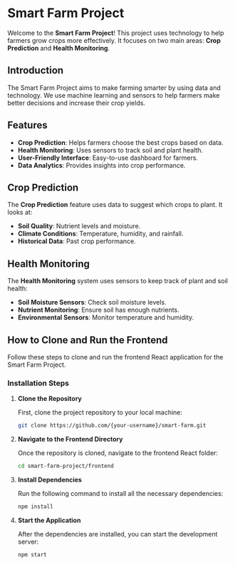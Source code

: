 # Smart Farm Project

Welcome to the **Smart Farm Project**! This project uses technology to help farmers grow crops more effectively. It focuses on two main areas: **Crop Prediction** and **Health Monitoring**.

## Introduction

The Smart Farm Project aims to make farming smarter by using data and technology. We use machine learning and sensors to help farmers make better decisions and increase their crop yields.

## Features

- **Crop Prediction**: Helps farmers choose the best crops based on data.
- **Health Monitoring**: Uses sensors to track soil and plant health.
- **User-Friendly Interface**: Easy-to-use dashboard for farmers.
- **Data Analytics**: Provides insights into crop performance.

## Crop Prediction

The **Crop Prediction** feature uses data to suggest which crops to plant. It looks at:

- **Soil Quality**: Nutrient levels and moisture.
- **Climate Conditions**: Temperature, humidity, and rainfall.
- **Historical Data**: Past crop performance.

## Health Monitoring

The **Health Monitoring** system uses sensors to keep track of plant and soil health:

- **Soil Moisture Sensors**: Check soil moisture levels.
- **Nutrient Monitoring**: Ensure soil has enough nutrients.
- **Environmental Sensors**: Monitor temperature and humidity.


## How to Clone and Run the Frontend

Follow these steps to clone and run the frontend React application for the Smart Farm Project.

### Installation Steps

1. **Clone the Repository**

   First, clone the project repository to your local machine:

   ```bash
   git clone https://github.com/{your-username}/smart-farm.git
   ```
2. **Navigate to the Frontend Directory**

   Once the repository is cloned, navigate to the frontend React folder:

   ```bash
   cd smart-farm-project/frontend
   ```
3. **Install Dependencies**

   Run the following command to install all the necessary dependencies:   
   ```bash
   npm install
   ```
4. **Start the Application**

   After the dependencies are installed, you can start the development server:
   ```bash
   npm start
   ```
